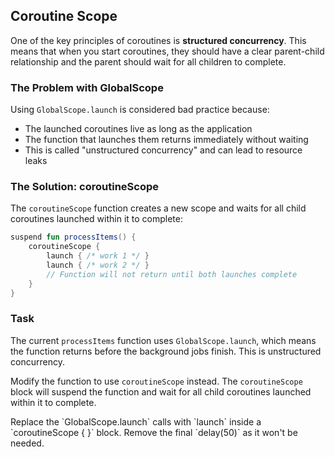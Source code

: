 ## Coroutine Scope

One of the key principles of coroutines is **structured concurrency**. This means that when you start coroutines, they should have a clear parent-child relationship and the parent should wait for all children to complete.

### The Problem with GlobalScope

Using `GlobalScope.launch` is considered bad practice because:
- The launched coroutines live as long as the application
- The function that launches them returns immediately without waiting
- This is called "unstructured concurrency" and can lead to resource leaks

### The Solution: coroutineScope

The `coroutineScope` function creates a new scope and waits for all child coroutines launched within it to complete:

```kotlin
suspend fun processItems() {
    coroutineScope {
        launch { /* work 1 */ }
        launch { /* work 2 */ }
        // Function will not return until both launches complete
    }
}
```

### Task

The current `processItems` function uses `GlobalScope.launch`, which means the function returns before the background jobs finish. This is unstructured concurrency.

Modify the function to use `coroutineScope` instead. The `coroutineScope` block will suspend the function and wait for all child coroutines launched within it to complete.

<div class="hint">
Replace the `GlobalScope.launch` calls with `launch` inside a `coroutineScope { }` block. Remove the final `delay(50)` as it won't be needed.
</div>